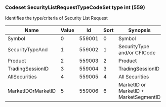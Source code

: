 ### Codeset SecurityListRequestTypeCodeSet type int (559)

Identifies the type/criteria of Security List Request

| Name               | Value | Id     | Sort | Synopsis                               |
|--------------------|-------|--------|------|----------------------------------------|
| Symbol             | 0     | 559001 | 0    | Symbol                                 |
| SecurityTypeAnd    | 1     | 559002 | 1    | SecurityType and/or CFICode            |
| Product            | 2     | 559003 | 2    | Product                                |
| TradingSessionID   | 3     | 559004 | 3    | TradingSessionID                       |
| AllSecurities      | 4     | 559005 | 4    | All Securities                         |
| MarketIDOrMarketID | 5     | 559006 | 6    | MarketID or MarketID + MarketSegmentID |

